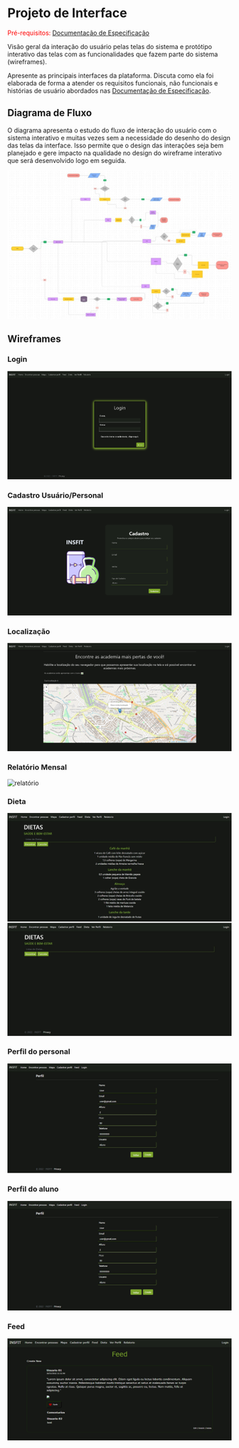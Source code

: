 
# Projeto de Interface

<span style="color:red">Pré-requisitos: <a href="2-Especificação do Projeto.md"> Documentação de Especificação</a></span>

Visão geral da interação do usuário pelas telas do sistema e protótipo interativo das telas com as funcionalidades que fazem parte do sistema (wireframes).

 Apresente as principais interfaces da plataforma. Discuta como ela foi elaborada de forma a atender os requisitos funcionais, não funcionais e histórias de usuário abordados nas <a href="2-Especificação do Projeto.md"> Documentação de Especificação</a>.

## Diagrama de Fluxo

O diagrama apresenta o estudo do fluxo de interação do usuário com o sistema interativo e  muitas vezes sem a necessidade do desenho do design das telas da interface. Isso permite que o design das interações seja bem planejado e gere impacto na qualidade no design do wireframe interativo que será desenvolvido logo em seguida.



![Diagrama de Fluxo](img/Diagrama%20de%20Fluxo.jpeg)


## Wireframes

### Login
![login](img/LoginOfficial.png)

### Cadastro Usuário/Personal
![cadastro](img/CadastroOfficial.png)

### Localização

![mapa](img/MapaOfficial.png)

### Relatório Mensal

![relatório](img/home.Relat%C3%B3rio.jpg)

### Dieta

![dieta](img/DIETA.TELA.jpg)
![dieta](img/DIETA.TELA-1.1.jpg)

### Perfil do personal
![personal](img/PERFIL.jpg)

### Perfil do aluno
![aluno](img/PERFIL.jpg)

### Feed
![feed](img/PublicacoesFeed.png)

